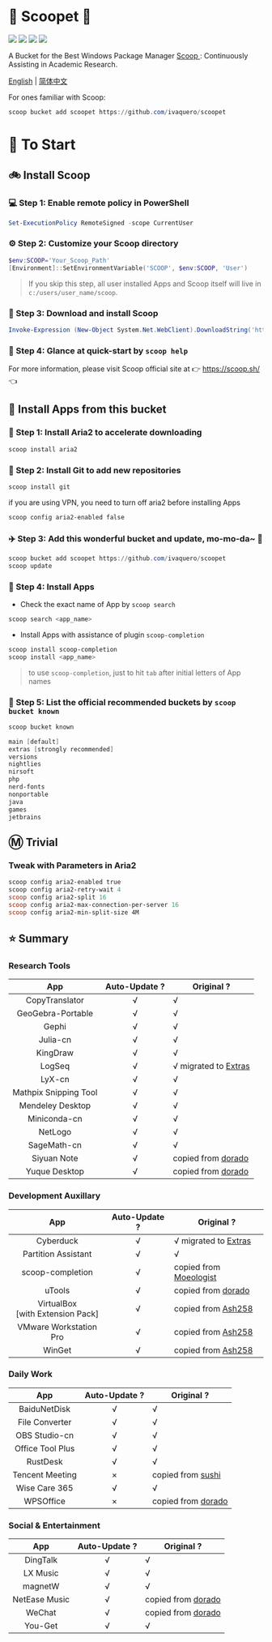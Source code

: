<body>
    <div align="left">
        <h1 align="left">🍨 Scoopet 🍨</h1>
        <p>
            <a>
                <img
                    src="https://img.shields.io/github/workflow/status/ivaquero/scoopet/Excavator.svg"
                />
            </a>
            <a>
                <img
                    src="https://img.shields.io/github/languages/code-size/ivaquero/scoopet.svg"
                />
            </a>
            <a>
                <img
                    src="https://img.shields.io/github/repo-size/ivaquero/scoopet.svg"
                />
            </a>
            <a>
                <img
                    src="https://img.shields.io/github/license/ivaquero/scoopet"
                />
            </a>
        </p>
    </div>
    <p></p>
    <div>
        <p>
            A Bucket for the Best Windows Package Manager
            <a href="https://github.com/lukesampson/scoop"> Scoop </a>:
            Continuously Assisting in Academic Research.
        </p>
        <p align="left">
            <a href="README.md">English</a> |
            <a href="README_CN.md">简体中文</a>
        </p>
    </div>
</body>

For ones familiar with Scoop:

```powershell
scoop bucket add scoopet https://github.com/ivaquero/scoopet
```

# :running: To Start

## :bike: Install Scoop

### :computer: Step 1: Enable remote policy in PowerShell

```powershell
Set-ExecutionPolicy RemoteSigned -scope CurrentUser
```

### :gear: Step 2: Customize your Scoop directory

```powershell
$env:SCOOP='Your_Scoop_Path'
[Environment]::SetEnvironmentVariable('SCOOP', $env:SCOOP, 'User')
```

> If you skip this step, all user installed Apps and Scoop itself will live in `c:/users/user_name/scoop`.

### :hammer: Step 3: Download and install Scoop

```powershell
Invoke-Expression (New-Object System.Net.WebClient).DownloadString('https://get.scoop.sh')
```

### :book: Step 4: Glance at quick-start by `scoop help`

For more information, please visit Scoop official site at 👉 https://scoop.sh/ 👈

## :car: Install Apps from this bucket

### :train: Step 1: Install Aria2 to accelerate downloading

```powershell
scoop install aria2
```

### :ticket: Step 2: Install Git to add new repositories

```powershell
scoop install git
```

if you are using VPN, you need to turn off aria2 before installing Apps

```powershell
scoop config aria2-enabled false
```

### :airplane: Step 3: Add this wonderful bucket and update, mo-mo-da~ :kiss:

```powershell
scoop bucket add scoopet https://github.com/ivaquero/scoopet
scoop update
```

### :rocket: Step 4: Install Apps

- Check the exact name of App by `scoop search`

```powershell
scoop search <app_name>
```

- Install Apps with assistance of plugin `scoop-completion`

```powershell
scoop install scoop-completion
scoop install <app_name>
```

> to use `scoop-completion`, just to hit `tab` after initial letters of App names

### :100: Step 5: List the official recommended buckets by `scoop bucket known`

```powershell
scoop bucket known

main [default]
extras [strongly recommended]
versions
nightlies
nirsoft
php
nerd-fonts
nonportable
java
games
jetbrains
```

## :m: Trivial

### Tweak with Parameters in Aria2

```powershell
scoop config aria2-enabled true
scoop config aria2-retry-wait 4
scoop config aria2-split 16
scoop config aria2-max-connection-per-server 16
scoop config aria2-min-split-size 4M
```

## :star: Summary

### Research Tools

|          App          | Auto-Update ? | Original ?                                                          |
| :-------------------: | :-----------: | ------------------------------------------------------------------- |
|    CopyTranslator     |       √       | √                                                                   |
|   GeoGebra-Portable   |       √       | √                                                                   |
|         Gephi         |       √       | √                                                                   |
|       Julia-cn        |       √       | √                                                                   |
|       KingDraw        |       √       | √                                                                   |
|        LogSeq         |       √       | √ migrated to [Extras](https://github.com/lukesampson/scoop-extras) |
|        LyX-cn         |       √       | √                                                                   |
| Mathpix Snipping Tool |       √       | √                                                                   |
|   Mendeley Desktop    |       √       | √                                                                   |
|     Miniconda-cn      |       √       | √                                                                   |
|        NetLogo        |       √       | √                                                                   |
|      SageMath-cn      |       √       | √                                                                   |
|      Siyuan Note      |       √       | copied from [dorado](https://github.com/chawyehsu/dorado)           |
|     Yuque Desktop     |       √       | copied from [dorado](https://github.com/chawyehsu/dorado)           |

### Development Auxillary

|                  App                  | Auto-Update ? | Original ?                                                          |
| :-----------------------------------: | :-----------: | ------------------------------------------------------------------- |
|               Cyberduck               |       √       | √ migrated to [Extras](https://github.com/lukesampson/scoop-extras) |
|          Partition Assistant          |       √       | √                                                                   |
|           scoop-completion            |       √       | copied from [Moeologist](https://github.com/Moeologist/scoop-completion)        |
|                uTools                 |       √       | copied from [dorado](https://github.com/chawyehsu/dorado)           |
| VirtualBox <br> [with Extension Pack] |       √       | copied from [Ash258](https://github.com/Ash258/Scoop-Ash258)        |
|        VMware Workstation Pro         |       √       | copied from [Ash258](https://github.com/Ash258/Scoop-Ash258)        |
|                WinGet                 |       √       | copied from [Ash258](https://github.com/Ash258/Scoop-Ash258)        |

### Daily Work

|        App        | Auto-Update ? | Original ?                                                   |
| :---------------: | :-----------: | ------------------------------------------------------------ |
|   BaiduNetDisk    |       √       | √                                                            |
|  File Converter   |       √       | √                                                            |
|   OBS Studio-cn   |       √       | √                                                            |
| Office Tool Plus  |       √       | √                                                            |
|     RustDesk      |       √       | √                                                            |
|  Tencent Meeting  |       ×       | copied from [sushi](https://github.com/kidonng/sushi/)       |
|   Wise Care 365   |       √       | √                                                            |
|     WPSOffice     |       ×       | copied from [dorado](https://github.com/chawyehsu/dorado)    |

### Social & Entertainment

|      App      | Auto-Update ? | Original ?                                                |
| :-----------: | :-----------: | --------------------------------------------------------- |
|   DingTalk    |       √       | √                                                         |
|   LX Music    |       √       | √                                                         |
|    magnetW    |       √       | √                                                         |
| NetEase Music |       √       | copied from [dorado](https://github.com/chawyehsu/dorado) |
|    WeChat     |       √       | copied from [dorado](https://github.com/chawyehsu/dorado) |
|    You-Get    |       √       | √                                                         |

